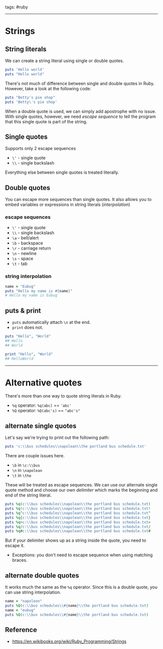 tags: #ruby 

<hr />

# Strings
## String literals
We can create a string literal using single or double quotes.
```ruby
puts 'Hello world'
puts "Hello world"
```

There's not much of difference between single and double quotes in Ruby. However, take a look at the following code:
```ruby
puts "Betty's pie shop"
puts 'Betty\'s pie shop'
```

When a double quote is used, we can simply add apostrophe with no issue. With single quotes, however, we need *escape sequence* to tell the program that this single quote is part of the string.

## Single quotes
Supports only 2 escape sequences
-  `\'` - single quote
- `\\` - single backslash

Everything else between single quotes is treated literally.

## Double quotes
You can escape more sequences than single quotes. It also allows you to embed variables or expressions in string literals (*interpolation*)

### escape sequences
-  `\'` - single quote
- `\\` - single backslash
- `\a` - bell/alert
- `\b` - backspace
- `\r` - carriage return
- `\n` - newline
- `\s` - space
- `\t` - tab

### string interpolation
```ruby
name = "Eubug"
puts "Hello my name is #{name}" 
# Hello my name is Eubug
```

## puts & print
- `puts` automatically attach `\n` at the end.
- `print` does not.
```rb
puts "Hello", "World"
## Hello
## World

print "Hello", "World"
## HelloWorld
```

<hr />

# Alternative quotes
There's more than one way to quote string literals in Ruby.
- `%q` operator: `%q(abc)` == `'abc'`
- `%Q` operator: `%Q(abc's)` == `"abc's"`

## alternate single quotes
Let's say we're trying to print out the following path:

```rb
puts 'c:\\bus schedules\\napolean\\the portland bus schedule.txt'
```

There are couple issues here. 
- `\b` in `\c:\\bus`
- `\n` in `\napolean`
- `\t` in `\the`

These will be treated as escape sequences. We can use our alternate single quote method and choose our own *delimiter* which marks the beginning and end of the string literal.
```rb
puts %q(c:\\bus schedules\\napolean\\the portland bus schedule.txt)
puts %q!c:\\bus schedules\\napolean\\the portland bus schedule.txt!
puts %q^c:\\bus schedules\\napolean\\the portland bus schedule.txt^
puts %q{c:\\bus schedules\\napolean\\the portland bus schedule.txt}
puts %q<c:\\bus schedules\\napolean\\the portland bus schedule.txt>
puts %q/c:\\bus schedules\\napolean\\the portland bus schedule.txt/
puts %q#c:\\bus schedules\\napolean\\the portland bus schedule.txt#
```

But if your delimiter shows up as a string inside the quote, you need to escape it.
- Exceptions: you don't need to escape sequence when using matching braces.

## alternate double quotes
It works much the same as the `%q` operator.
Since this is a double quote, you can use string interpolation.

```rb
name = "napoleon"
puts %Q(c:\\bus schedules\\#{name}\\the portland bus schedule.txt)
name = "eubug"
puts %Q(c:\\bus schedules\\#{name}\\the portland bus schedule.txt)
```

## Reference
- https://en.wikibooks.org/wiki/Ruby_Programming/Strings